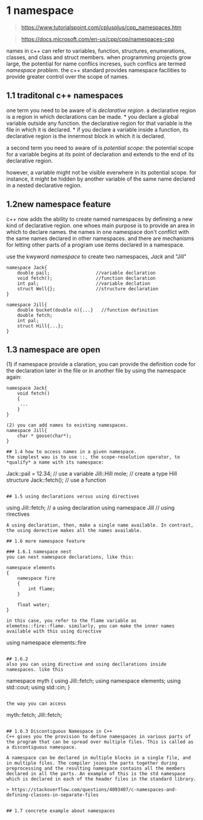 # 1 namespace
> https://www.tutorialspoint.com/cplusplus/cpp_namespaces.htm

> https://docs.microsoft.com/en-us/cpp/cpp/namespaces-cpp

names in c++ can refer to variables, function, structures, enumerations, classes, and class and struct members.  when programming projects grow large, the potential for name conflics increses, such conflics are termed *namespace problem*. the c++ standard provides namespace facilities to provide greater control over the scope of names.


## 1.1 traditonal c++ namespaces
one term you need to be aware of is *declarative region*. a declarative region is a region in which declarations can be made.
    * you declare a global variable outside any function. the declarative region for that variable is the file in which it is declared.
    * if you declare a variable inside a function, its declarative region is the innermost block in which it is declared.

a second term you need to aware of is *potential scope*: the potential scope for a variable begins at its point of declaration and extends to the end of its declarative region.

however, a variable might not be visible everwhere in its potential scope. for instance, it might be hidden by another variable of the same name declared in a nested declarative region.

## 1.2new namespace feature
c++ now adds the ability to create named namespaces by defineing a new kind of declarative region. one whoes main purpose is to provide an area in which to declare names. the names in one namespace don't conflict with the same names declared in other namespaces. and there are mechanisms for letting other parts of a program use items declared in a namespace.

use the kwyword *namespace* to create two namespaces, *Jack* and "Jill"
~~~
namespace Jack{
    double pail;                 //variable declaration
    void fetch();                //function declaration
    int pal;                     //variable declation
    struct Well{};               //structure declaration
}

namespace Jill{
    double bucket(double n){...}   //function definition
    double fetch;                  
    int pal;
    struct Hill{...};
}
~~~

## 1.3 namespace are open
(1) if namespace provide a claration, you can provide the definition code for the declaration later in the file or in another file by using the namespace again:
~~~
namespace Jack{
    void fetch()
    {
     ...
    }
}

(2) you can add names to existing namespaces.
namespace Jill{
    char * goose(char*);
}

## 1.4 how to access names in a given namespace.
the simplest wau is to use ::, the scope-resolution operator, to *qualify* a name with its namespace:
~~~
Jack::pail = 12.34;          // use a variable
Jill::Hill mole;             // create a type Hill structure
Jack::fetch();               // use a function
~~~

## 1.5 using declarations versus using directives
~~~
using Jill::fetch;      // a using declaration
using namespace Jill    // using rirectives
~~~
A using declaration, then, make a single name available. In contrast, the using derective makes all the names available.

## 1.6 more namespace feature

### 1.6.1 namespace nest
you can nest namespace declarations, like this:

namespace elements
{
    namespace fire
    {
        int flame;
    }

    float water;
}

in this case, you refer to the flame variable as elemetns::fire::flame. similarly, you can make the inner names available with this using directive
~~~
using namespace elements::fire
~~~

## 1.6.2
also you can using directive and using decllarations inside namespaces. like this
~~~
namespace myth
{
    using Jill::fetch;
    using namespace elements;
    using std::cout;
    using std::cin;
}
~~~

the way you can access
~~~
myth::fetch;
Jill::fetch;
~~~

## 1.6.3 Discontiguous Namespace in C++
C++ gives you the provision to define namespaces in various parts of the program that can be spread over multiple files. This is called as a discontiguous namespace.

A namespace can be declared in multiple blocks in a single file, and in multiple files. The compiler joins the parts together during preprocessing and the resulting namespace contains all the members declared in all the parts. An example of this is the std namespace which is declared in each of the header files in the standard library.

> https://stackoverflow.com/questions/4093407/c-namespaces-and-defining-classes-in-separate-files


## 1.7 concrete example about namespaces
